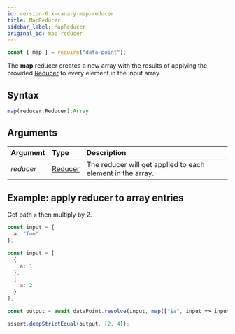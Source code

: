 ```yaml
---
id: version-6.x-canary-map-reducer
title: MapReducer
sidebar_label: MapReducer
original_id: map-reducer
---
```


```js
const { map } = require("data-point");
```

The **map** reducer creates a new array with the results of applying the provided [Reducer](../reducer-types) to every element in the input array.

## Syntax

```js
map(reducer:Reducer):Array
```

## Arguments

| Argument  | Type                        | Description                                                |
| :-------- | :-------------------------- | :--------------------------------------------------------- |
| _reducer_ | [Reducer](../reducer-types) | The reducer will get applied to each element in the array. |

## Example: apply reducer to array entries

Get path `a` then multiply by 2.

```js
const input = {
  a: "foo"
};

const input = [
  {
    a: 1
  },
  {
    a: 2
  }
];

const output = await dataPoint.resolve(input, map(["$a", input => input * 2]));

assert.deepStrictEqual(output, [2, 4]);
```
